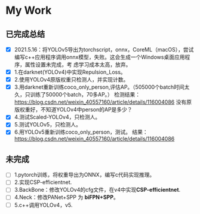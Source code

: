 # My Work

## 已完成总结

- [x] 2021.5.16：将YOLOv5导出为torchscript，onnx，CoreML（macOS），尝试编写c++应用程序调用onnx模型，失败。这会生成一个Windows桌面应用程序，属性设置未完成，考 虑学习成本太高，放弃。
- [x] 1.在darknet(YOLOv4)中实现Repulsion_Loss。
- [x] 2.使用YOLOv4原版权重只检测人，并实现计数。
- [x] 3.用darknet重新训练coco_only_person,评估AP。（505000个batch时间太久，只训练了50000个batch，70多AP。）
检测结果：<https://blog.csdn.net/weixin_40557160/article/details/116004086>
没有原版权重好，不知道YOLOv4中person的AP是多少？
- [x] 4.测试Scaled-YOLOv4，只检测人。
- [x] 5.测试YOLOv5，只检测人。
- [x] 6.用YOLOv5重新训练coco_only_person，测试。
  结果：<https://blog.csdn.net/weixin_40557160/article/details/116004086>

## 未完成

- [ ] 1.pytorch训练，将权重导出为ONNX，编写c代码实现推理。
- [ ] 2.实现CSP-efficientnet.
- [ ] 3.BackBone：修改YOLOv4的cfg文件，在v4中实现**CSP-efficientnet**.
- [ ] 4.Neck：修改PANet+SPP   为  **biFPN+SPP**。
- [ ] 5.c++调用YOLOv4，v5.
